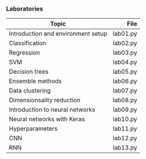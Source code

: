 ### Laboratories

| Topic             | File |
| ----------------- | ---: |
| Introduction and environment setup  | lab01.py |
| Classification     | lab02.py |
| Regression         | lab03.py |
| SVM                | lab04.py |
| Decision trees     | lab05.py |
| Ensemble methods   | lab06.py |
| Data clustering   | lab07.py |
| Dimensionsality reduction | lab08.py |
| Introduction to neural networks | lab09.py |
| Neural networks with Keras | lab10.py |
| Hyperparameters | lab11.py |
| CNN | lab12.py |
| RNN | lab13.py |

